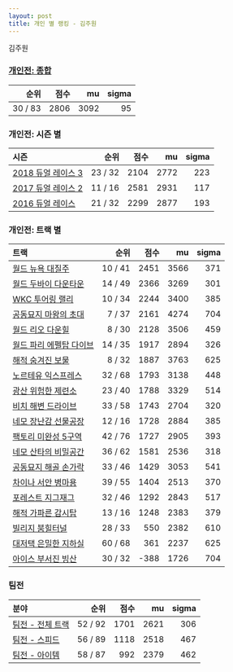 ```yaml
---
layout: post
title: 개인 별 랭킹 - 김주원
---
```


김주원

### [개인전: 종합](../singles-full)

| 순위 | 점수 | mu | sigma |
|---:|---:|---:|---:|
| 30 / 83 | 2806 | 3092 | 95 |

### 개인전: 시즌 별

| 시즌 | 순위 | 점수 | mu | sigma |
|:---|---:|---:|---:|---:|
| [2018 듀얼 레이스 3](../s2018_1) | 23 / 32 | 2104 | 2772 | 223 |
| [2017 듀얼 레이스 2](../s2017_1) | 11 / 16 | 2581 | 2931 | 117 |
| [2016 듀얼 레이스](../s2016_1) | 21 / 32 | 2299 | 2877 | 193 |

### 개인전: 트랙 별

| 트랙 | 순위 | 점수 | mu | sigma |
|:---|---:|---:|---:|---:|
| [월드 뉴욕 대질주](../newyork) | 10 / 41 | 2451 | 3566 | 371 |
| [월드 두바이 다운타운](../dubai) | 14 / 49 | 2366 | 3269 | 301 |
| [WKC 투어링 랠리](../rally) | 10 / 34 | 2244 | 3400 | 385 |
| [공동묘지 마왕의 초대](../mawang) | 7 / 37 | 2161 | 4274 | 704 |
| [월드 리오 다운힐](../rio) | 8 / 30 | 2128 | 3506 | 459 |
| [월드 파리 에펠탑 다이브](../eifel) | 14 / 35 | 1917 | 2894 | 326 |
| [해적 숨겨진 보물](../haesumbo) | 8 / 32 | 1887 | 3763 | 625 |
| [노르테유 익스프레스](../noex) | 32 / 68 | 1793 | 3138 | 448 |
| [광산 위험한 제련소](../jeryeonso) | 23 / 40 | 1788 | 3329 | 514 |
| [비치 해변 드라이브](../haebyun) | 33 / 58 | 1743 | 2704 | 320 |
| [네모 장난감 선물공장](../present) | 12 / 16 | 1728 | 2884 | 385 |
| [팩토리 미완성 5구역](../district5) | 42 / 76 | 1727 | 2905 | 393 |
| [네모 산타의 비밀공간](../santa) | 36 / 62 | 1581 | 2536 | 318 |
| [공동묘지 해골 손가락](../haeson) | 33 / 46 | 1429 | 3053 | 541 |
| [차이나 서안 병마용](../byeongma) | 39 / 55 | 1404 | 2513 | 370 |
| [포레스트 지그재그](../zigzag) | 32 / 46 | 1292 | 2843 | 517 |
| [해적 가파른 감시탑](../gamshi) | 13 / 16 | 1248 | 2383 | 379 |
| [빌리지 붐힐터널](../boomhill) | 28 / 33 | 550 | 2382 | 610 |
| [대저택 은밀한 지하실](../jeotaek) | 60 / 68 | 361 | 2237 | 625 |
| [아이스 부서진 빙산](../boobing) | 30 / 32 | -388 | 1726 | 704 |

### 팀전

| 분야 | 순위 | 점수 | mu | sigma |
|:---|---:|---:|---:|---:|
| [팀전 - 전체 트랙](../team-full) | 52 / 92 | 1701 | 2621 | 306 |
| [팀전 - 스피드](../team-speed) | 56 / 89 | 1118 | 2518 | 467 |
| [팀전 - 아이템](../team-item) | 58 / 87 | 992 | 2379 | 462 |
